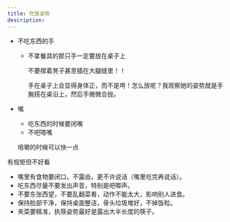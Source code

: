 ```yaml
---
title: 吃饭姿势
description:
---
```


* 不吃东西的手
	* 不拿餐具的那只手一定要放在桌子上
	
		不要撑着凳子甚至插在大腿缝里！！
		
		手在桌子上会显得身体正，而不是垮！怎么放呢？我观察她的姿势就是手腕搭在桌沿上，然后手微微合拢。

* 嘴
	* 吃东西的时候要闭嘴
	* 不吧嗒嘴

	咀嚼的时候可以快一点


有规矩但不好看

* 嘴里有食物要闭口，不露齿，更不许说话（嘴里吃完再说话）。
* 吃东西尽量不要发出声音，特别是吧唧声。
* 不要东张西望，不要乱翻菜肴，动作不能太大，影响别人进食。
* 保持脸部干净，保持桌面整洁，骨头垃圾堆好，不掉饭粒。
* 夹菜要精准，执筷姿势最好是露出大半长度的筷子。